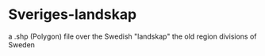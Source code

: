 # Sveriges-landskap
a .shp (Polygon) file over the Swedish "landskap" the old region divisions of Sweden
